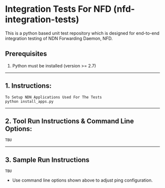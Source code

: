 Integration Tests For NFD (nfd-integration-tests)
=================================================

This is a python based unit test repository which is designed for end-to-end
integration testing of NDN Forwarding Daemon, NFD.

## Prerequisites ##

1. Python must be installed  (version >= 2.7)

-----------------------------------------------------

## 1. Instructions: ##

    To Setup NDN Applications Used For The Tests
    python install_apps.py

-----------------------------------------------------

## 2. Tool Run Instructions & Command Line Options: ##

    TBU

-----------------------------------------------------

## 3. Sample Run Instructions ##

    TBU

* Use command line options shown above to adjust ping configuration.
